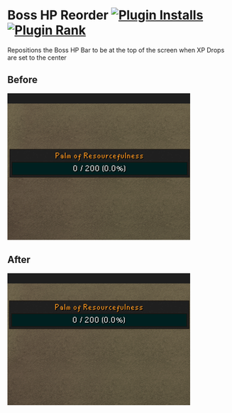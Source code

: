 # Boss HP Reorder [![Plugin Installs](http://img.shields.io/endpoint?url=https://api.runelite.net/pluginhub/shields/installs/plugin/boss-hp-reorder)](https://runelite.net/plugin-hub/TheStonedTurtle) [![Plugin Rank](http://img.shields.io/endpoint?url=https://api.runelite.net/pluginhub/shields/rank/plugin/boss-hp-reorder)](https://runelite.net/plugin-hub)

Repositions the Boss HP Bar to be at the top of the screen when XP Drops are set to the center

## Before
![](docs/before.gif)
## After
![](docs/after.gif)

